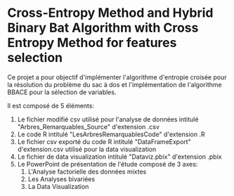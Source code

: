 # Cross-Entropy Method and Hybrid Binary Bat Algorithm with Cross Entropy Method for features selection

Ce projet a pour objectif d'implémenter l'algorithme d'entropie croisée pour la résolution du problème du sac à dos et l'implémentation de l'algorithme BBACE pour la sélection de variables.

Il est composé de 5 éléments:
1. Le fichier modifié csv utilisé pour l'analyse de données intitulé "Arbres_Remarquables_Source" d'extension .csv 
2. Le code R intitulé "LesArbresRemarquablesCode" d'extension .R 
3. Le fichier csv exporté du code R intitulé "DataFrameExport" d'extension.csv utilisé pour la data visualization 
4. Le fichier de data visualization intitulé "Dataviz.pbix" d'extension .pbix 
5. Le PowerPoint de présentation de l'étude composé de 3 axes:
    1. L'Analyse factorielle des données mixtes 
    2. Les Analyses bivariées 
    3. La Data Visualization 
